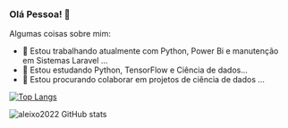 ### Olá Pessoa! 👋

Algumas coisas sobre mim:

- 🔭 Estou trabalhando atualmente com Python, Power Bi e manutenção em Sistemas Laravel ...
- 🌱 Estou estudando Python, TensorFlow e Ciência de dados...
- 👯 Estou procurando colaborar em projetos de ciência de dados ...




[![Top Langs](https://github-readme-stats.vercel.app/api/top-langs/?username=aleixo2022&layout=compact)](https://github.com/anuraghazra/github-readme-stats)


![aleixo2022 GitHub stats](https://github-readme-stats.vercel.app/api?username=aleixo2022&show_icons=true&theme=radical)
